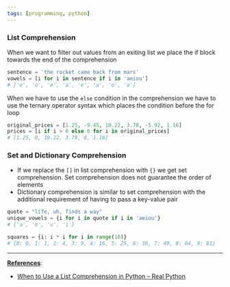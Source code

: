 ```yaml
---
tags: [programming, python]
---
```


### List Comprehension

When we want to filter out values from an exiting list we place the if block towards the end of the comprehension

````python
sentence = 'the rocket came back from mars'
vowels = [i for i in sentence if i in 'aeiou']
# ['e', 'o', 'e', 'a', 'e', 'a', 'o', 'a']
````

When we have to use the `else` condition in the comprehension we have to use the ternary operator syntax which places the condition before the for loop

````python
original_prices = [1.25, -9.45, 10.22, 3.78, -5.92, 1.16]
prices = [i if i > 0 else 0 for i in original_prices]
# [1.25, 0, 10.22, 3.78, 0, 1.16]
````

### Set and Dictionary Comprehension

* If we replace the `[]` in list comprehension with `{}` we get set comprehension. Set comprehension does not guarantee the order of elements
* Dictionary comprehension is similar to set comprehension with the additional requirement of having to pass a key-value pair

````python
quote = "life, uh, finds a way"
unique_vowels = {i for i in quote if i in 'aeiou'}
# {'a', 'e', 'u', 'i'}

squares = {i: i * i for i in range(10)}
# {0: 0, 1: 1, 2: 4, 3: 9, 4: 16, 5: 25, 6: 36, 7: 49, 8: 64, 9: 81}
````

---

**<u>References</u>**:

* [When to Use a List Comprehension in Python – Real Python](https://realpython.com/list-comprehension-python/#using-set-and-dictionary-comprehensions)
